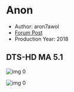# Anon

* Author: aron7awol
* [Forum Post](https://www.avsforum.com/threads/bass-eq-for-filtered-movies.2995212/post-57028842)
* Production Year: 2018

## DTS-HD MA 5.1

![img 0](https://i.imgur.com/dLtHABo.jpg)

![img 0](https://i.imgur.com/WvzeiYH.jpg)

